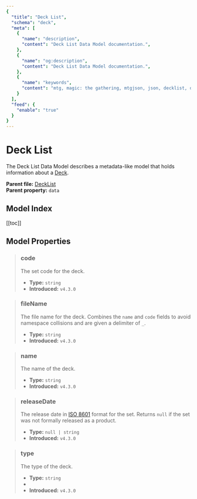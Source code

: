 ```yaml
---
{
  "title": "Deck List",
  "schema": "deck",
  "meta": [
    {
      "name": "description",
      "content": "Deck List Data Model documentation.",
    },
    {
      "name": "og:description",
      "content": "Deck List Data Model documentation.",
    },
    {
      "name": "keywords",
      "content": "mtg, magic: the gathering, mtgjson, json, decklist, deck list",
    }
  ],
  "feed": {
    "enable": "true"
  }
}
---
```


# Deck List

The Deck List Data Model describes a metadata-like model that holds information about a [Deck](/data-models/deck/).

**Parent file:** [DeckList](/downloads/all-files/#decklist)  
**Parent property:** `data`

## Model Index

<PropertyToggler/>

[[toc]]

## Model Properties

> ### code
> The set code for the deck.
>
> - **Type:** `string`
> - **Introduced:** `v4.3.0`

> ### fileName
> The file name for the deck. Combines the `name` and `code` fields to avoid namespace collisions and are given a delimiter of `_`.
>
> - **Type:** `string`  
> - **Introduced:** `v4.3.0`  

> ### name
> The name of the deck.
>
> - **Type:** `string`
> - **Introduced:** `v4.3.0`

> ### releaseDate
> The release date in [ISO 8601](https://www.iso.org/iso-8601-date-and-time-format.html) format for the set. Returns `null` if the set was not formally released as a product.
>
> - **Type:** `null | string`
> - **Introduced:** `v4.3.0`

> ### type
> The type of the deck.
>
> - **Type:** `string`
> - <ExampleField type='type'/>
> - **Introduced:** `v4.3.0`
